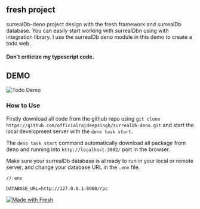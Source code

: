 ## fresh project

surrealDb-deno project design with the fresh framework and surrealDb database. You can easily start working with surrealDbn using with integration library. I use the surrealDb deno module in this demo to create a todo web.


#### Don't criticize my typescript code.

## DEMO
![Todo Demo](./static/tododemo.gif)


### How to Use
Firstly download all code from the github repo using `git clone https://github.com/officialrajdeepsingh/surrealDb-deno.git` and start the local development server with the `deno task start`.

The `deno task start` command automatically download all package from deno and running into `http://localhost:3002/` port in the browser.

Make sure your surrealDb database is allready to run in your local or remote server, and change your database URL in the `.env` file.

```
//.env

DATABASE_URL=http://127.0.0.1:8000/rpc
```

[![Made with Fresh](https://fresh.deno.dev/fresh-badge.svg)](https://fresh.deno.dev)
